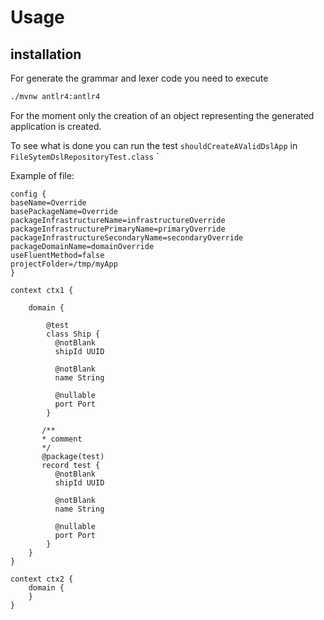 # Usage

## installation

For generate the grammar and lexer code you need to execute

```bash
./mvnw antlr4:antlr4
```

For the moment only the creation of an object representing the generated application is created.

To see what is done you can run the test `shouldCreateAValidDslApp` in `FileSytemDslRepositoryTest.class`
`

Example of file:

```dsl
config {
baseName=Override
basePackageName=Override
packageInfrastructureName=infrastructureOverride
packageInfrastructurePrimaryName=primaryOverride
packageInfrastructureSecondaryName=secondaryOverride
packageDomainName=domainOverride
useFluentMethod=false
projectFolder=/tmp/myApp
}

context ctx1 {

    domain {

        @test
        class Ship {
          @notBlank
          shipId UUID

          @notBlank
          name String

          @nullable
          port Port
        }

       /**
       * comment
       */
       @package(test)
       record test {
          @notBlank
          shipId UUID

          @notBlank
          name String

          @nullable
          port Port
        }
    }
}

context ctx2 {
    domain {
    }
}
```


